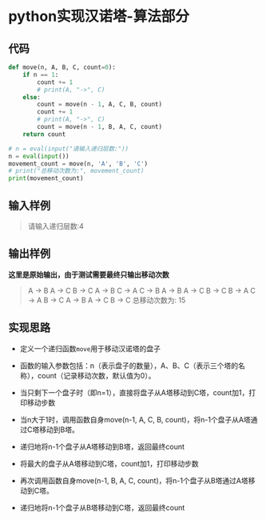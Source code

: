# python实现汉诺塔-算法部分

## 代码

```py
def move(n, A, B, C, count=0):
    if n == 1:
        count += 1
        # print(A, "->", C)
    else:
        count = move(n - 1, A, C, B, count)
        count += 1
        # print(A, "->", C)
        count = move(n - 1, B, A, C, count)
    return count

# n = eval(input("请输入递归层数:"))
n = eval(input())
movement_count = move(n, 'A', 'B', 'C')
# print("总移动次数为:", movement_count)
print(movement_count)
```

## 输入样例

> 请输入递归层数:4

## 输出样例

**这里是原始输出，由于测试需要最终只输出移动次数**

> A -> B
> A -> C
> B -> C
> A -> B
> C -> A
> C -> B
> A -> B
> A -> C
> B -> C
> B -> A
> C -> A
> B -> C
> A -> B
> A -> C
> B -> C
> 总移动次数为: 15

## 实现思路

- 定义一个递归函数`move`用于移动汉诺塔的盘子

- 函数的输入参数包括：n（表示盘子的数量），A、B、C（表示三个塔的名称），count（记录移动次数，默认值为0）。

- 当只剩下一个盘子时（即n=1），直接将盘子从A塔移动到C塔，count加1，打印移动步数

- 当n大于1时，调用函数自身move(n-1, A, C, B, count)，将n-1个盘子从A塔通过C塔移动到B塔。

- 递归地将n-1个盘子从A塔移动到B塔，返回最终count

- 将最大的盘子从A塔移动到C塔，count加1，打印移动步数

- 再次调用函数自身move(n-1, B, A, C, count)，将n-1个盘子从B塔通过A塔移动到C塔。

- 递归地将n-1个盘子从B塔移动到C塔，返回最终count

